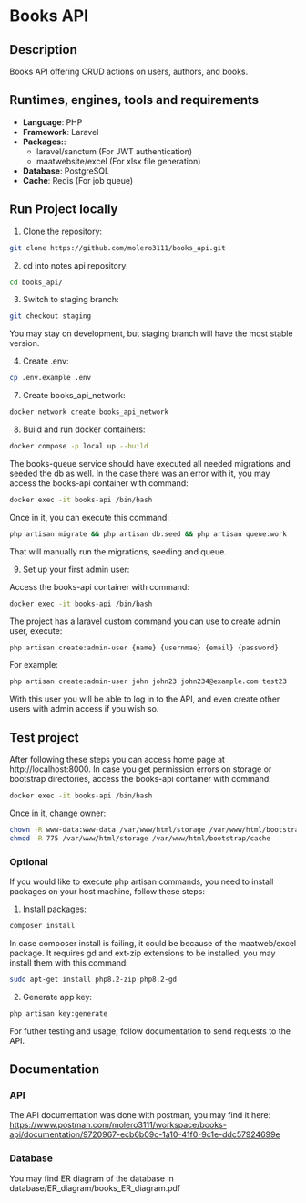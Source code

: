 # Books API

## Description

Books API offering CRUD actions on users, authors, and books.

##  Runtimes, engines, tools and requirements

- **Language**: PHP
- **Framework**: Laravel
- **Packages:**: 
    - laravel/sanctum (For JWT authentication)
    - maatwebsite/excel (For xlsx file generation)
- **Database**: PostgreSQL
- **Cache**: Redis (For job queue)

## Run Project locally

1. Clone the repository:

```bash
git clone https://github.com/molero3111/books_api.git
```

2. cd into notes api repository:

```bash
cd books_api/
```

3. Switch to staging branch:
```bash
git checkout staging
```
You may stay on development, but staging branch will have the most stable version.

4. Create .env:

```bash
cp .env.example .env
```

7. Create books_api_network:

```bash
docker network create books_api_network
```

8. Build and run docker containers:

```bash
docker compose -p local up --build
```

The books-queue service should have executed all needed migrations and seeded the db as well.
In the case there was an error with it, you may access the books-api container with command: 
```bash
docker exec -it books-api /bin/bash
```

Once in it, you can execute this command: 
```bash
php artisan migrate && php artisan db:seed && php artisan queue:work
```
That will manually run the migrations, seeding and queue.

9. Set up your first admin user:

Access the books-api container with command:
```bash
docker exec -it books-api /bin/bash
```
The project has a laravel custom command you can use to create admin user, execute: 
```bash
php artisan create:admin-user {name} {usernmae} {email} {password}
```
For example: 
```bash
php artisan create:admin-user john john23 john234@example.com test23
```

With this user you will be able to log in to the API, and even create other users with admin access if you wish so.

## Test project

After following these steps you can access home page at http://localhost:8000. 
In case you get permission errors on storage or bootstrap directories, access the books-api
container with command:

```bash
docker exec -it books-api /bin/bash
```

Once in it, change owner: 
```bash
chown -R www-data:www-data /var/www/html/storage /var/www/html/bootstrap/cache
chmod -R 775 /var/www/html/storage /var/www/html/bootstrap/cache
```

### Optional

If you would like to execute php artisan commands, you need to install packages on your host machine, follow these steps: 

1. Install packages:

```bash
composer install
```

In case composer install is failing, it could be because of the maatweb/excel package.
It requires gd and ext-zip extensions to be installed, you may install them with this command:

```bash
sudo apt-get install php8.2-zip php8.2-gd
```

2. Generate app key:

```bash
php artisan key:generate
```

For futher testing and usage, follow documentation to send requests to the API.

## Documentation

### API
The API documentation was done with postman, you may find it here: 
https://www.postman.com/molero3111/workspace/books-api/documentation/9720967-ecb6b09c-1a10-41f0-9c1e-ddc57924699e

### Database
You may find ER diagram of the database in database/ER_diagram/books_ER_diagram.pdf
